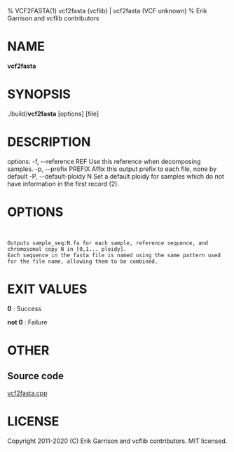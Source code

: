 % VCF2FASTA(1) vcf2fasta (vcflib) | vcf2fasta (VCF unknown)
% Erik Garrison and vcflib contributors

# NAME

**vcf2fasta**

# SYNOPSIS

./build/**vcf2fasta** [options] [file]

# DESCRIPTION

options: -f, --reference REF Use this reference when decomposing samples. -p, --prefix PREFIX Affix this output prefix to each file, none by default -P, --default-ploidy N Set a default ploidy for samples which do not have information in the first record (2).



# OPTIONS

```


Outputs sample_seq:N.fa for each sample, reference sequence, and chromosomal copy N in [0,1... ploidy].
Each sequence in the fasta file is named using the same pattern used for the file name, allowing them to be combined.

```





# EXIT VALUES

**0**
: Success

**not 0**
: Failure

# OTHER

## Source code

[vcf2fasta.cpp](https://github.com/vcflib/vcflib/blob/master/src/vcf2fasta.cpp)

# LICENSE

Copyright 2011-2020 (C) Erik Garrison and vcflib contributors. MIT licensed.

<!--
  Created with ./scripts/bin2md.rb scripts/bin2md-template.erb
-->
